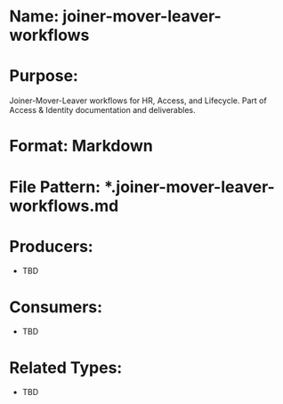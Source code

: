 # Name: joiner-mover-leaver-workflows

# Purpose:
Joiner-Mover-Leaver workflows for HR, Access, and Lifecycle. Part of Access & Identity documentation and deliverables.

# Format: Markdown

# File Pattern: *.joiner-mover-leaver-workflows.md

# Producers:
- TBD

# Consumers:
- TBD

# Related Types:
- TBD
